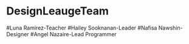 # DesignLeaugeTeam
#Luna Ramirez-Teacher
#Hailey Sooknanan-Leader
#Nafisa Nawshin- Designer
#Angel Nazaire-Lead Programmer
